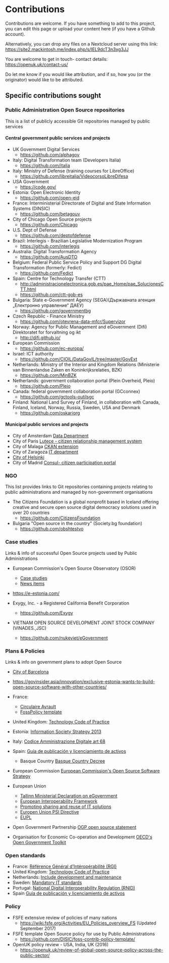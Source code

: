 # Contributions

Contributions are welcome. If you have something to add to this project, you can edit this page or upload your content here (if you have a Github account). 

Alternatively, you can drop any files on a Nextcloud server using this link: https://site2.mackintosh.me/index.php/s/IEL9dcT3n3xg3JJ

You are welcome to get in touch- contact details: https://openuk.uk/contact-us/

Do let me know if you would like attribution, and if so, how you (or the originator) would like to be attributed.

## Specific contributions sought

### Public Administration Open Source repositories
This is a list of publicly accessible Git repositories managed by public services

#### Central government public services and projects
- UK Government Digital Services
    - https://github.com/alphagov
- Italy: Digital Transformation team (Developers Italia)
    - https://github.com/italia
- Italy: Ministry of Defense (training courses for LibreOffice)
    - https://github.com/libreitalia/VideocorsoLibreDifesa
- USA Government
    - https://code.gov/
- Estonia: Open Electronic Identity
    - https://github.com/open-eid
- France: Interministerial Directorate of Digital and State Information Systems (DINSIC)
    -  https://github.com/betagouv
- City of Chicago Open Source projects
    - https://github.com/Chicago
- U.S. Dept of Defense
    - https://github.com/deptofdefense
- Brazil: Interlegis - Brazilian Legislative Modernization Program
    - https://github.com/interlegis
- Australia: Digital Transformation Agency 
    - https://github.com/AusDTO
- Belgium: Federal Public Service Policy and Support DG Digital Transformation (formerly: Fedict)
    - https://github.com/Fedict
- Spain: Centre for Technology Transfer (CTT)
    - http://administracionelectronica.gob.es/pae_Home/pae_SolucionesCTT.html
    - https://github.com/ctt-gob-es
- Bulgaria: State e-Government Agency (SEGA)(Държавната агенция „Електронно управление“ ДАЕУ)
    - https://github.com/governmentbg
- Czech Republic - Finance Ministry
    - https://github.com/otevrena-data-mfcr/Supervizor
- Norway: Agency for Public Management and eGovernment (Difi) Direktoratet for forvaltning og ikt
    - http://difi.github.io/
- European Commission
    - https://github.com/ec-europa/
- Israel: ICT authority
    - https://github.com/CIOIL/DataGovIL/tree/master/GovExt
- Netherlands: Ministry of the Interior and Kingdom Relations (Ministerie van Binnenlandse Zaken en Koninkrijksrelaties, BZK)
    - https://github.com/MinBZK
- Netherlands: government collaboration portal (Plein Overheid, Pleio) 
    - https://github.com/Pleio
- Canada: federal government collaboration portal (GCconnex) 
    - https://github.com/gctools-outilsgc
- Finland: National Land Survey of Finland, in collaboration with Canada, Finland, Iceland, Norway, Russia, Sweden, USA and Denmark
    - https://github.com/oskariorg
    
#### Municipal public services and projects
- City of Amsterdam [Data Department](https://amsterdam.github.io/projects/)
- City of Paris [Lutece - citizen relationship management system](https://github.com/lutece-platform/lutece-collab-plugin-suggest)
- City of Malaga [CKAN extension](https://github.com/damalaga/ckanext-malaga)
- City of Zaragoza [IT department](https://github.com/migasfree/migasfree)
- [City of Helsinki](https://city-of-helsinki.github.io)
- City of Madrid [Consul- citizen participation portal](https://github.com/consul/consul)


### NGO
This list provides links to Git repositories containing projects relating to public administrations and managed by non-government organisations

- The Citizens Foundation is a global nonprofit based in Iceland offering creative and secure open source digital democracy solutions used in over 20 countries
    - https://github.com/CitizensFoundation
- Bulgaria "Open source in the country" (Society.bg foundation) 
    - https://github.com/obshtestvo

### Case studies
Links & info of successful Open Source projects used by Public Administrations
- European Commission's Open Source Observatory (OSOR)
   - [Case studies](https://joinup.ec.europa.eu/page/osor-case-studies)
   - [News items](https://joinup.ec.europa.eu/collection/open-source-observatory-osor?f%5B0%5D=collection_type%3Anews)

- https://e-estonia.com/
- Exygy, Inc. - a Registered California Benefit Corporation
    - https://github.com/Exygy
- VIETNAM OPEN SOURCE DEVELOPMENT JOINT STOCK COMPANY (VINADES.,JSC)
    - https://github.com/nukeviet/eGovernment

### Plans & Policies
Links & info on government plans to adopt Open Source
- [City of Barcelona](https://itsfoss.com/barcelona-open-source/)
- https://govinsider.asia/innovation/exclusive-estonia-wants-to-build-open-source-software-with-other-countries/
- France:
  - [Circulaire Ayrault](https://joinup.ec.europa.eu/news/april-publishes-english-trans)
  - [FossPolicy template](https://github.com/DISIC/foss-contrib-policy-template/blob/master/FOSSPolicyTemplate.md)
- United Kingdom: [Technology Code of Practice](https://joinup.ec.europa.eu/news/be-open)
- Estonia: [Information Society Strategy 2013](https://joinup.ec.europa.eu/sites/default/files/document/2017-01/open_source_observatory_annual_report_3.pdf)
- Italy: [Codice Amministrazione Digitale art 68](https://joinup.ec.europa.eu/sites/default/files/document/2017-01/open_source_observatory_annual_report_3.pdf)
- Spain: [Guía de publicación y licenciamiento de activos](https://joinup.ec.europa.eu/sites/default/files/document/2017-01/open_source_observatory_annual_report_3.pdf)
  - Basque Country [Basque Country Decree](https://joinup.ec.europa.eu/news/spains-basque-countrys-admi)

- European Commission [European Commission's Open Source Software Strategy](https://ec.europa.eu/info/departments/informatics/open-source-software-strategy_en)
- European Union
  - [Tallinn Ministerial Declaration on eGovernment](https://joinup.ec.europa.eu/news/open-reuse)
  - [European Interoperability Framework](https://ec.europa.eu/isa2/eif_en)
  - [Promoting sharing and reuse of IT solutions](https://ec.europa.eu/isa2/actions/promoting-sharing-and-reuse-interoperability-solutions_en)
  - [Europen Union PSI Directive](https://joinup.ec.europa.eu/node/149107)
  - [EUPL](https://en.wikipedia.org/wiki/European_Union_Public_Licence)
- Open Government Partnership [OGP open source statement](https://joinup.ec.europa.eu/community/osor/news/bulgaria-france-uk-us-support-ogp-free-software-policy)
- Organisation for Economic Co-operation and Development [OECD's Open Government Toolkit](https://joinup.ec.europa.eu/news/oecd-examines-open-government)


### Open standards

- France: [Référence Général d’Intéropérabilité (RGI)](https://joinup.ec.europa.eu/news/frances-rgi-v2-recommends-odf)
- United Kingdom: [Technology Code of Practice](https://joinup.ec.europa.eu/news/be-open)
- Netherlands: [Include development and maintenance](https://www.logius.nl/standaarden/)
- Sweden: [Mandatory IT standards](https://joinup.ec.europa.eu/news/sweden-updates-list-mandat)
- Portugal: [National Digital Interoperability Regulation (RNID)](https://joinup.ec.europa.eu/news/technological-freedom)
- Spain [Guía de publicación y licenciamiento de activos](https://joinup.ec.europa.eu/sites/default/files/document/2017-01/open_source_observatory_annual_report_3.pdf)

### Policy
- FSFE extensive review of policies of many nations
    -  https://wiki.fsfe.org/Activities/EU_Policies_overview_FS (Updated September 2017)
- FSFE template Open Source policy for use by Public Administrations
    -  https://github.com/DISIC/foss-contrib-policy-template/
- OpenUK policy review - USA, India, UK (2016)
	- https://openuk.uk/review-of-global-open-source-policy-across-the-public-sector/
